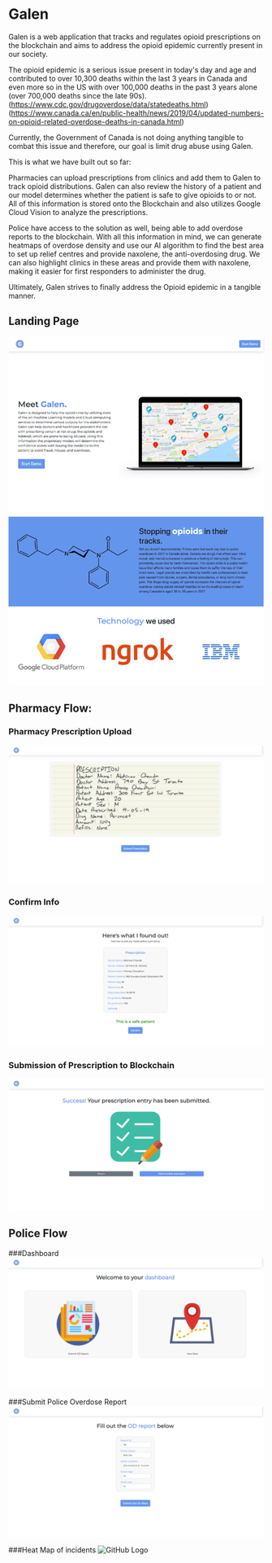 # Galen

Galen is a web application that tracks and regulates opioid prescriptions on the blockchain and aims to address the opioid epidemic currently present in our society.

The opioid epidemic is a serious issue present in today's day and age and contributed to over 10,300 deaths within the last 3 years in Canada and even more so in the US with over 100,000 deaths in the past 3 years alone (over 700,000 deaths since the late 90s). (https://www.cdc.gov/drugoverdose/data/statedeaths.html) (https://www.canada.ca/en/public-health/news/2019/04/updated-numbers-on-opioid-related-overdose-deaths-in-canada.html)

Currently, the Government of Canada is not doing anything tangible to combat this issue and therefore, our goal is limit drug abuse using Galen.

This is what we have built out so far:

Pharmacies can upload prescriptions from clinics and add them to Galen to track opioid distributions. Galen can also review the history of a patient and our model determines whether the patient is safe to give opioids to or not. All of this information is stored onto the Blockchain and also utilizes Google Cloud Vision to analyze the prescriptions.

Police have access to the solution as well, being able to add overdose reports to the blockchain. With all this information in mind, we can generate heatmaps of overdose density and use our AI algorithm to find the best area to set up relief centres and provide naxolene, the anti-overdosing drug. We can also highlight clinics in these areas and provide them with naxolene, making it easier for first responders to administer the drug.

Ultimately, Galen strives to finally address the Opioid epidemic in a tangible manner.

## Landing Page
![GitHub Logo](/assets/landing.png)

## Pharmacy Flow:

### Pharmacy Prescription Upload
![GitHub Logo](/assets/begin.png)

### Confirm Info
![GitHub Logo](/assets/confirm.png)

### Submission of Prescription to Blockchain
![GitHub Logo](/assets/pres1.png)

## Police Flow

###Dashboard
![GitHub Logo](/assets/dashboard.png)

###Submit Police Overdose Report
![GitHub Logo](/assets/OD1.png)

###Heat Map of incidents
![GitHub Logo](/assets/map.png)


